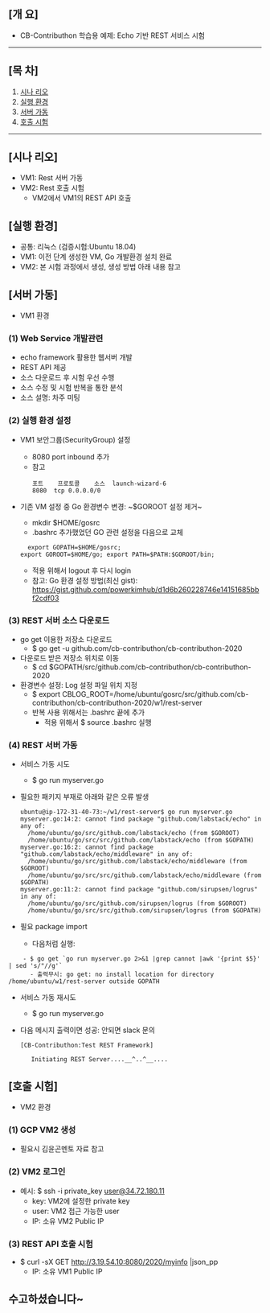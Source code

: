 ## [개    요]
  - CB-Contributhon 학습용 예제: Echo 기반 REST 서비스 시험

***

## [목    차]

1. [시나 리오](#시나-리오)
2. [실행 환경](#실행-환경)
3. [서버 가동](#서버-가동)
4. [호출 시험](#호출-시험)

***

## [시나 리오]
  - VM1: Rest 서버 가동
  - VM2: Rest 호출 시험
    - VM2에서 VM1의 REST API 호출

## [실행 환경]

  - 공통: 리눅스 (검증시험:Ubuntu 18.04) 
  - VM1: 이전 단계 생성한 VM, Go 개발환경 설치 완료
  - VM2: 본 시험 과정에서 생성, 생성 방법 아래 내용 참고

## [서버 가동]
  - VM1 환경

### (1) Web Service 개발관련
  - echo framework 활용한 웹서버 개발
  - REST API 제공
  - 소스 다운로드 후 시험 우선 수행
  - 소스 수정 및 시험 반복을 통한 분석
  - 소스 설명: 차주 미팅 
  
### (2) 실행 환경 설정
  - VM1 보안그룹(SecurityGroup) 설정
    - 8080 port inbound 추가
    - 참고
      ```
      포트	프로토콜	소스	launch-wizard-6
      8080	tcp	0.0.0.0/0	
      ```
      
  - 기존 VM 설정 중 Go 환경변수 변경: ~$GOROOT 설정 제거~
      - mkdir $HOME/gosrc
      - .bashrc 추가했었던 GO 관련 설정을 다음으로 교체
      ```      
        export GOPATH=$HOME/gosrc;
	export GOROOT=$HOME/go; export PATH=$PATH:$GOROOT/bin;
      ```	
      - 적용 위해서 logout 후 다시 login
      - 참고: Go 환경 설정 방법(최신 gist): https://gist.github.com/powerkimhub/d1d6b260228746e14151685bbf2cdf03

### (3) REST 서버 소스 다운로드
  - go get 이용한 저장소 다운로드
	  - $ go get -u github.com/cb-contributhon/cb-contributhon-2020
  - 다운로드 받은 저장소 위치로 이동
	  - $ cd $GOPATH/src/github.com/cb-contributhon/cb-contributhon-2020
  - 환경변수 설정: Log 설정 파일 위치 지정
    - $ export CBLOG_ROOT=/home/ubuntu/gosrc/src/github.com/cb-contributhon/cb-contributhon-2020/w1/rest-server
    - 반복 사용 위해서는 .bashrc 끝에 추가
      - 적용 위해서 $ source .bashrc 실행


### (4) REST 서버 가동
  - 서비스 가동 시도
	- $ go run myserver.go
  - 필요한 패키지 부재로 아래와 같은 오류 발생 

      ```
      ubuntu@ip-172-31-40-73:~/w1/rest-server$ go run myserver.go
      myserver.go:14:2: cannot find package "github.com/labstack/echo" in any of:
        /home/ubuntu/go/src/github.com/labstack/echo (from $GOROOT)
        /home/ubuntu/go/src/src/github.com/labstack/echo (from $GOPATH)
      myserver.go:16:2: cannot find package "github.com/labstack/echo/middleware" in any of:
        /home/ubuntu/go/src/github.com/labstack/echo/middleware (from $GOROOT)
        /home/ubuntu/go/src/src/github.com/labstack/echo/middleware (from $GOPATH)
      myserver.go:11:2: cannot find package "github.com/sirupsen/logrus" in any of:
        /home/ubuntu/go/src/github.com/sirupsen/logrus (from $GOROOT)
        /home/ubuntu/go/src/src/github.com/sirupsen/logrus (from $GOPATH)
      ```

  - 필요 package import
    - 다음처럼 실행: 
```    
    - $ go get `go run myserver.go 2>&1 |grep cannot |awk '{print $5}' | sed 's/"//g'`
      - 출력무시: go get: no install location for directory /home/ubuntu/w1/rest-server outside GOPATH
```      
  - 서비스 가동 재시도
	- $ go run myserver.go
  - 다음 메시지 출력이면 성공: 안되면 slack 문의

      ```
      [CB-Contributhon:Test REST Framework]

         Initiating REST Server....__^..^__....
      ```

## [호출 시험]
  - VM2 환경
  
### (1) GCP VM2 생성
  - 필요시 김윤곤멘토 자료 참고
  
### (2) VM2 로그인
  - 예시: $ ssh -i private_key user@34.72.180.11
    - key: VM2에 설정한 private key
    - user: VM2 접근 가능한 user
    - IP: 소유 VM2 Public IP
  
### (3) REST API 호출 시험
  - $ curl -sX GET http://3.19.54.10:8080/2020/myinfo |json_pp
    - IP: 소유 VM1 Public IP

## 수고하셨습니다~
